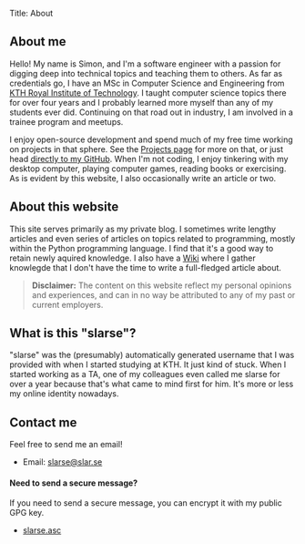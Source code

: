 Title: About

## About me
Hello! My name is Simon, and I'm a software engineer with a passion for
digging deep into technical topics and teaching them to others. As far
as credentials go, I have an MSc in Computer Science and Engineering from [KTH
Royal Institute of Technology](https://kth.se). I taught computer science
topics there for over four years and I probably learned more myself than any
of my students ever did. Continuing on that road out in industry, I am involved
in a trainee program and meetups.

I enjoy open-source development and spend much of my free time working on
projects in that sphere. See the [Projects page]({filename}projects.md)
for more on that, or just head [directly to my
GitHub](https://github.com/slarse). When I'm not coding, I enjoy tinkering with
my desktop computer, playing computer games, reading books or exercising. As is
evident by this website, I also occasionally write an article or two.

## About this website
This site serves primarily as my private blog. I sometimes write lengthy
articles and even series of articles on topics related to programming,
mostly within the Python programming language. I find that it's a good way to
retain newly aquired knowledge. I also have a [Wiki]({filename}wiki/index.md)
where I gather knowlegde that I don't have the time to write a full-fledged
article about.

> **Disclaimer:** The content on this website reflect my personal opinions and
> experiences, and can in no way be attributed to any of my past or current
> employers.

## What is this "slarse"?
"slarse" was the (presumably) automatically generated username that I was
provided with when I started studying at KTH. It just kind of stuck. When I
started working as a TA, one of my colleagues even called me slarse for over a
year because that's what came to mind first for him. It's more or less my online
identity nowadays.

## Contact me
Feel free to send me an email!

* Email: <a href="mailto:slarse@slar.se?subject=Regarding%20slar.se">slarse@slar.se</a>

#### Need to send a secure message?
If you need to send a secure message, you can encrypt it with my public GPG
key.

* [slarse.asc]({static}/extra/slarse.asc)
